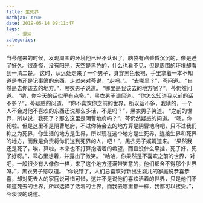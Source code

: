 ```yaml
---
title: 生死界
mathjax: true
date: 2019-05-14 09:11:47
tags:
    - 混沌
categories:
---
```

当芩醒来的时候，发现周围的环境他已经不认识了，脑袋有点昏昏沉沉的，像是睡了好久。很奇怪，没有阳光，天空是黑色的，什么也看不见，但是周围的环境却看到一清二楚。
这时，从远处走来了一个男子，身穿黑色长袍，手里拿着一本不知道是书还是记事簿的东西，走过来对芩说，“走吧。”。
“去哪里？”，芩问道。
“自然是去你该去的地方。”，黑衣男子说道。
“哪里是我该去的地方呢？”，芩仍然问道。
“哟，你今天的话似乎有点多。”，黑衣男子调侃道。
“你怎么知道我以前的话不多？”，芩疑惑的问道。
“你不喜欢你之前的世界，所以话不多，我猜的，一个人不会对他不喜欢的东西还说那么多话，不是吗？”，黑衣男子笑道。
“之前的世界，所以说，我死了？那么这里是阴曹地府吗？”，芩仍然疑惑的问道。
“嗯，你死啦。但是这里不是阴曹地府，不过你待会去的地方算是阴曹地府吧，只不过我们称之为死界，你生活的地方是生界，所以现在这个地方是生死界，连接生界和死界的地方，而我是负责将你们送到死界的人，吧！”，黑衣男子娓娓道来。
“果然我还是死了，唉，算啦，本来也不打算抱活着的希望，而且没什么牵挂，死了好，死了好呀。”，芩心里想着，并露出了微笑。
“哈哈，你果然是不喜欢之前的世界，对吧，一般很少有人像你一样，来了这个地方还满带笑意的，他们都舍不得那个世界呀。”，黑衣男子感叹道。
“你说错了，人们总喜欢对新出生婴儿的家庭说恭喜恭喜，却对死去人的家庭说可惜可惜，这并不是说他们喜欢活着的世界，只是他们不知道死去的世界，所以选择了活着的世界，而我去哪里都一样，我都可以接受。”，芩淡淡的说道。